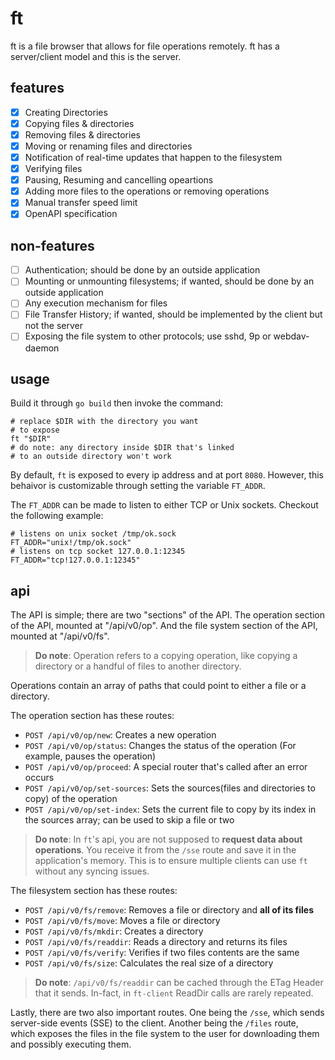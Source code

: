 # ft
ft is a file browser that allows for file operations remotely. ft has a server/client model and this is the server.

## features
- [x] Creating Directories
- [x] Copying files & directories
- [x] Removing files & directories
- [x] Moving or renaming files and directories
- [x] Notification of real-time updates that happen to the filesystem
- [x] Verifying files
- [x] Pausing, Resuming and cancelling opeartions
- [x] Adding more files to the operations or removing operations
- [x] Manual transfer speed limit
- [x] OpenAPI specification

## non-features
- [ ] Authentication; should be done by an outside application
- [ ] Mounting or unmounting filesystems; if wanted, should be done by an outside application
- [ ] Any execution mechanism for files
- [ ] File Transfer History; if wanted, should be implemented by the client but not the server
- [ ] Exposing the file system to other protocols; use sshd, 9p or webdav-daemon

## usage
Build it through `go build` then invoke the command:

``` shell
# replace $DIR with the directory you want
# to expose 
ft "$DIR"
# do note: any directory inside $DIR that's linked
# to an outside directory won't work
```

By default, `ft` is exposed to every ip address and at port `8080`. However, this behaivor is customizable through setting the variable `FT_ADDR`.

The `FT_ADDR` can be made to listen to either TCP or Unix sockets. Checkout the following example:
```
# listens on unix socket /tmp/ok.sock
FT_ADDR="unix!/tmp/ok.sock"
# listens on tcp socket 127.0.0.1:12345
FT_ADDR="tcp!127.0.0.1:12345"
```

## api
The API is simple; there are two "sections" of the API. The operation section of the API, mounted at "/api/v0/op". And the file system section of the API, mounted at "/api/v0/fs".

> **Do note**: Operation refers to a copying operation, like copying a directory or a handful of files to another directory.

Operations contain an array of paths that could point to either a file or a directory.

The operation section has these routes:
- `POST /api/v0/op/new`: Creates a new operation
- `POST /api/v0/op/status`: Changes the status of the operation (For example, pauses the operation)
- `POST /api/v0/op/proceed`: A special router that's called after an error occurs
- `POST /api/v0/op/set-sources`: Sets the sources(files and directories to copy) of the operation
- `POST /api/v0/op/set-index`: Sets the current file to copy by its index in the sources array; can be used to skip a file or two

> **Do note**: In `ft`'s api, you are not supposed to **request data about operations**. You receive it from the `/sse` route and save it in the application's memory. This is to ensure multiple clients can use `ft` without any syncing issues.

The filesystem section has these routes:
- `POST /api/v0/fs/remove`: Removes a file or directory and **all of its files**
- `POST /api/v0/fs/move`: Moves a file or directory
- `POST /api/v0/fs/mkdir`: Creates a directory
- `POST /api/v0/fs/readdir`: Reads a directory and returns its files
- `POST /api/v0/fs/verify`: Verifies if two files contents are the same
- `POST /api/v0/fs/size`: Calculates the real size of a directory

> **Do note**: `/api/v0/fs/readdir` can be cached through the ETag Header that it sends. In-fact, in `ft-client` ReadDir calls are rarely repeated.

Lastly, there are two also important routes. One being the `/sse`, which sends server-side events (SSE) to the client. Another being the `/files` route, which exposes the files in the file system to the user for downloading them and possibly executing them.
